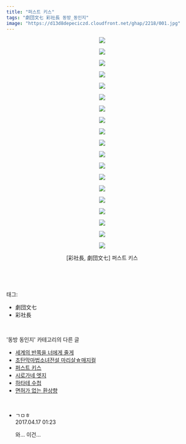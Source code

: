 ```yaml
---
title: "퍼스트 키스"
tags: "劇団文七 彩社長 동방_동인지"
image: "https://d13d8depeciczd.cloudfront.net/ghap/2218/001.jpg"
---
```

<div class="article">
<p style="text-align: center; clear: none; float: none;"><img src="{{ site.imgserver12 }}/ghap/2218/001.jpg"/></p>
<p style="text-align: center; clear: none; float: none;"><img src="{{ site.imgserver12 }}/ghap/2218/002.jpg"/></p>
<p style="text-align: center; clear: none; float: none;"><img src="{{ site.imgserver12 }}/ghap/2218/003.jpg"/></p>
<p style="text-align: center; clear: none; float: none;"><img src="{{ site.imgserver12 }}/ghap/2218/004.jpg"/></p>
<p style="text-align: center; clear: none; float: none;"><img src="{{ site.imgserver12 }}/ghap/2218/005.jpg"/></p>
<p style="text-align: center; clear: none; float: none;"><img src="{{ site.imgserver12 }}/ghap/2218/006.jpg"/></p>
<p style="text-align: center; clear: none; float: none;"><img src="{{ site.imgserver12 }}/ghap/2218/007.jpg"/></p>
<p style="text-align: center; clear: none; float: none;"><img src="{{ site.imgserver12 }}/ghap/2218/008.jpg"/></p>
<p style="text-align: center; clear: none; float: none;"><img src="{{ site.imgserver12 }}/ghap/2218/009.jpg"/></p>
<p style="text-align: center; clear: none; float: none;"><img src="{{ site.imgserver12 }}/ghap/2218/010.jpg"/></p>
<p style="text-align: center; clear: none; float: none;"><img src="{{ site.imgserver12 }}/ghap/2218/011.jpg"/></p>
<p style="text-align: center; clear: none; float: none;"><img src="{{ site.imgserver12 }}/ghap/2218/012.jpg"/></p>
<p style="text-align: center; clear: none; float: none;"><img src="{{ site.imgserver12 }}/ghap/2218/013.jpg"/></p>
<p style="text-align: center; clear: none; float: none;"><img src="{{ site.imgserver12 }}/ghap/2218/014.jpg"/></p>
<p style="text-align: center; clear: none; float: none;"><img src="{{ site.imgserver12 }}/ghap/2218/015.jpg"/></p>
<p style="text-align: center; clear: none; float: none;"><img src="{{ site.imgserver12 }}/ghap/2218/016.jpg"/></p>
<p style="text-align: center; clear: none; float: none;"><img src="{{ site.imgserver12 }}/ghap/2218/017.jpg"/></p>
<p style="text-align: center; clear: none; float: none;"><img src="{{ site.imgserver12 }}/ghap/2218/018.jpg"/></p>
<p style="text-align: center; clear: none; float: none;"><img src="{{ site.imgserver12 }}/ghap/2218/019.jpg"/></p>
<p style="text-align: center; clear: none; float: none;">[彩社長, 劇団文七] 퍼스트 키스</p>
<p><br/></p>
</div><br/>
<div class="tagTrail">
<p>태그: </p>
<ul>
<li>劇団文七</li>
<li>彩社長</li>
</ul>
</div><br/>
<div class="another">
<p>'동방 동인지' 카테고리의 다른 글</p>
<ul>
<li><a href="/ghap_2220">세계의 반쪽을 너에게 줄게</a></li>
<li><a href="/ghap_2219">초탄막마법소녀전설 마리살☆매지컬</a></li>
<li><a href="/ghap_2218">퍼스트 키스</a></li>
<li><a href="/ghap_2217">시로가네 엣지</a></li>
<li><a href="/ghap_2216">하타테 수첩</a></li>
<li><a href="/ghap_2215">면허가 없는 환상향</a></li>
</ul>
</div><br/>
<div class="cb_module cb_fluid">
<div class="cb_wrt cb_profile">
<div class="comment">
<ul>
<li class="cb_thumb_off" id="comment14966921">
<div class="cb_comment_area">
<div class="cb_info_area">
<div class="cb_section">
<span class="cb_nick_name">ㄱㅁㅎ</span>
</div>
<div class="cb_section">
<span class="cb_date">2017.04.17 01:23 </span>
</div>
</div>
<div class="cb_dsc_comment">
<p class="cb_dsc">
											와... 이건...
										</p>
</div>
</div></li>
</ul>
</div>
</div><!-- commentList close -->
</div><br/>
